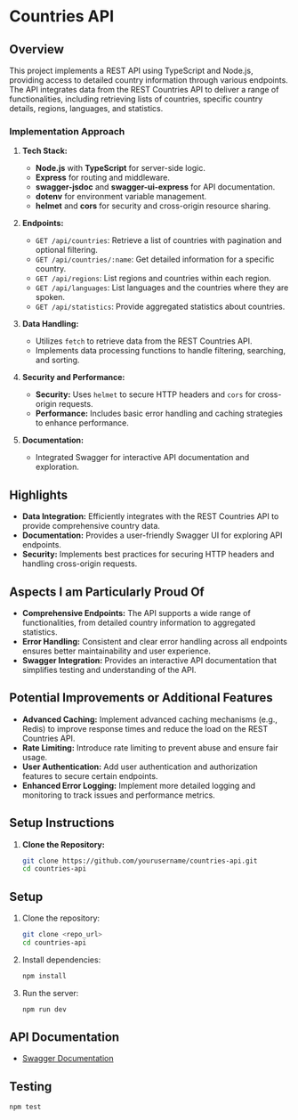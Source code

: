 # Countries API

## Overview

This project implements a REST API using TypeScript and Node.js, providing access to detailed country information through various endpoints. The API integrates data from the REST Countries API to deliver a range of functionalities, including retrieving lists of countries, specific country details, regions, languages, and statistics.

### Implementation Approach

1. **Tech Stack:**

   - **Node.js** with **TypeScript** for server-side logic.
   - **Express** for routing and middleware.
   - **swagger-jsdoc** and **swagger-ui-express** for API documentation.
   - **dotenv** for environment variable management.
   - **helmet** and **cors** for security and cross-origin resource sharing.

2. **Endpoints:**

   - `GET /api/countries`: Retrieve a list of countries with pagination and optional filtering.
   - `GET /api/countries/:name`: Get detailed information for a specific country.
   - `GET /api/regions`: List regions and countries within each region.
   - `GET /api/languages`: List languages and the countries where they are spoken.
   - `GET /api/statistics`: Provide aggregated statistics about countries.

3. **Data Handling:**

   - Utilizes `fetch` to retrieve data from the REST Countries API.
   - Implements data processing functions to handle filtering, searching, and sorting.

4. **Security and Performance:**

   - **Security:** Uses `helmet` to secure HTTP headers and `cors` for cross-origin requests.
   - **Performance:** Includes basic error handling and caching strategies to enhance performance.

5. **Documentation:**
   - Integrated Swagger for interactive API documentation and exploration.

## Highlights

- **Data Integration:** Efficiently integrates with the REST Countries API to provide comprehensive country data.
- **Documentation:** Provides a user-friendly Swagger UI for exploring API endpoints.
- **Security:** Implements best practices for securing HTTP headers and handling cross-origin requests.

## Aspects I am Particularly Proud Of

- **Comprehensive Endpoints:** The API supports a wide range of functionalities, from detailed country information to aggregated statistics.
- **Error Handling:** Consistent and clear error handling across all endpoints ensures better maintainability and user experience.
- **Swagger Integration:** Provides an interactive API documentation that simplifies testing and understanding of the API.

## Potential Improvements or Additional Features

- **Advanced Caching:** Implement advanced caching mechanisms (e.g., Redis) to improve response times and reduce the load on the REST Countries API.
- **Rate Limiting:** Introduce rate limiting to prevent abuse and ensure fair usage.
- **User Authentication:** Add user authentication and authorization features to secure certain endpoints.
- **Enhanced Error Logging:** Implement more detailed logging and monitoring to track issues and performance metrics.

## Setup Instructions

1. **Clone the Repository:**
   ```sh
   git clone https://github.com/yourusername/countries-api.git
   cd countries-api
   ```

## Setup

1. Clone the repository:

   ```sh
   git clone <repo_url>
   cd countries-api
   ```

2. Install dependencies:

   ```sh
   npm install
   ```

3. Run the server:
   ```sh
   npm run dev
   ```

## API Documentation

- [Swagger Documentation](http://localhost:4000/api-docs)

## Testing

```sh
npm test
```
